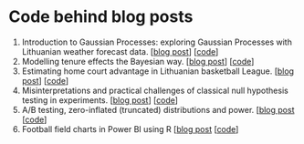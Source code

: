 # Code behind blog posts

1. Introduction to Gaussian Processes: exploring Gaussian Processes with Lithuanian weather forecast data. [[blog post](https://aurimas.eu/blog/2022/03/intro-to-gaussian-processes/)] [[code](gaussian-process-intro)]
2. Modelling tenure effects the Bayesian way. [[blog post](https://aurimas.eu/blog/2023/04/modeling-tenure-effects-the-bayesian-way/)] [[code](tenure-effects)]
3. Estimating home court advantage in Lithuanian basketball League. [[blog post](https://aurimas.eu/blog/2023/06/estimating-home-court-advantage-in-lithuanian-basketball-league-with-gaussian-processes/)] [[code](home-court-advantage)]
4. Misinterpretations and practical challenges of classical null hypothesis testing in experiments. [[blog post](https://aurimas.eu/blog/2023/02/getting-faster-to-decisions-in-a-b-tests-part-2-misinterpretations-and-practical-challenges-of-classical-hypothesis-testing/)] [[code](nht-pitfalls)]
5. A/B testing, zero-inflated (truncated) distributions and power. [[blog post](https://aurimas.eu/blog/2022/11/a-b-testing-zero-inflated-truncated-distributions-and-power/) [[code](zero-inflated-power)]
6. Football field charts in Power BI using R [[blog post](http://aurimas.eu/blog/2021/05/football-field-variable-width-bar-charts/) [[code](football-field-charts)]
